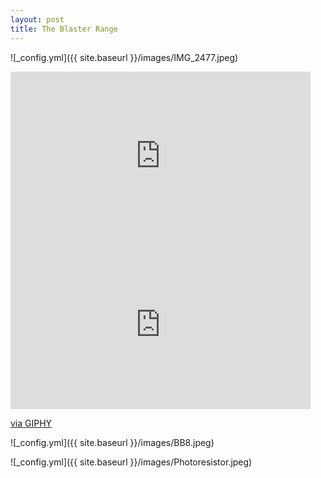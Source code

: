 ```yaml
---
layout: post
title: The Blaster Range
---
```


![_config.yml]({{ site.baseurl }}/images/IMG_2477.jpeg)

<iframe src="https://giphy.com/embed/Jrk4fP8SxeOLYnyfVB" width="480" height="270" frameBorder="0" class="giphy-embed" allowFullScreen></iframe>

<iframe src="https://giphy.com/embed/KxcReDBr0nvoCLhdb6" width="480" height="270" frameBorder="0" class="giphy-embed" allowFullScreen></iframe><p><a href="https://giphy.com/gifs/KxcReDBr0nvoCLhdb6">via GIPHY</a></p>


![_config.yml]({{ site.baseurl }}/images/BB8.jpeg)

![_config.yml]({{ site.baseurl }}/images/Photoresistor.jpeg)
